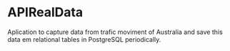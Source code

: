 # APIRealData

Aplication to capture data from trafic moviment of Australia and save this data em relational tables in PostgreSQL periodically.
